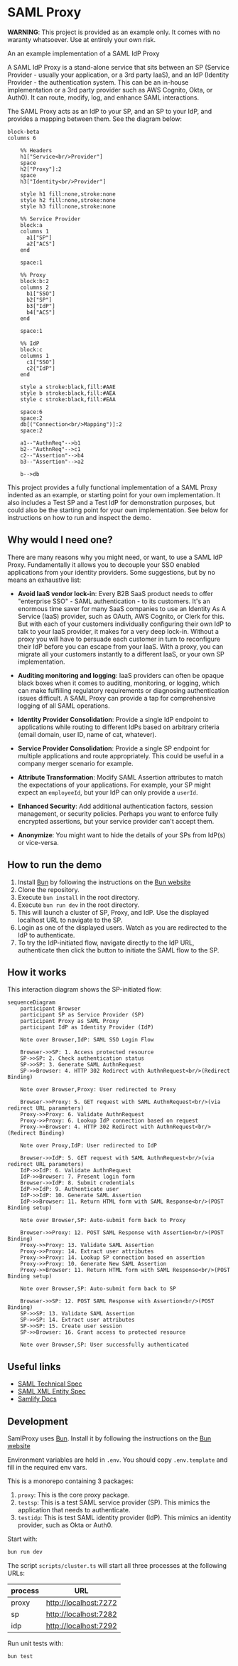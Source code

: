 # SAML Proxy

__WARNING__: This project is provided as an example only. It comes with no waranty whatsoever. Use at entirely your own risk.

An an example implementation of a SAML IdP Proxy

A SAML IdP Proxy is a stand-alone service that sits between an SP (Service Provider - usually your application,
or a 3rd party IaaS), and an IdP (Identity Provider - the authentication system. This can
be an in-house implementation or a 3rd party provider such as AWS Cognito, Okta, or Auth0). It can
route, modify, log, and enhance SAML interactions.

The SAML Proxy acts as an IdP to your SP, and an SP to your IdP, and provides a mapping between them. See the diagram below:

```mermaid
block-beta
columns 6

    %% Headers
    h1["Service<br/>Provider"]
    space
    h2["Proxy"]:2
    space
    h3["Identity<br/>Provider"]

    style h1 fill:none,stroke:none
    style h2 fill:none,stroke:none
    style h3 fill:none,stroke:none

    %% Service Provider
    block:a
    columns 1
      a1["SP"]
      a2["ACS"]
    end

    space:1

    %% Proxy
    block:b:2
    columns 2
      b1["SSO"]
      b2["SP"]
      b3["IdP"]
      b4["ACS"]
    end

    space:1

    %% IdP
    block:c
    columns 1
      c1["SSO"]
      c2{"IdP"]
    end

    style a stroke:black,fill:#AAE
    style b stroke:black,fill:#AEA
    style c stroke:black,fill:#EAA

    space:6
    space:2
    db[("Connection<br/>Mapping")]:2
    space:2

    a1--"AuthnReq"-->b1
    b2--"AuthnReq"-->c1
    c2--"Assertion"-->b4
    b3--"Assertion"-->a2

    b-->db
```

This project provides a fully functional implementation of a SAML Proxy indented as an example, or starting point for your own implementation.
It also includes a Test SP and a Test IdP for demonstration purposes, but could also be the starting point for your own implementation. See
below for instructions on how to run and inspect the demo.

## Why would I need one?

There are many reasons why you might need, or want, to use a SAML IdP Proxy. Fundamentally it allows you to decouple your SSO enabled
applications from your identity providers. Some suggestions, but by no means an exhaustive list:

* __Avoid IaaS vendor lock-in__: Every B2B SaaS product needs to offer "enterprise SSO" - SAML authentication - to its customers.
It's an enormous time saver for many SaaS companies to use an Identity As A Service (IaaS) provider, such as OAuth, AWS Cognito, or Clerk
for this. But with each of your customers individually configuring their own IdP to talk to your IaaS provider, it makes for a very
deep lock-in. Without a proxy you will have to persuade each customer in turn to reconfigure their IdP before you can escape from your
IaaS. With a proxy, you can migrate all your customers instantly to a different IaaS, or your own SP implementation.

* __Auditing monitoring and logging__: IaaS providers can often be opaque black boxes when it comes to auditing, monitoring, or logging,
which can make fulfilling regulatory requirements or diagnosing authentication issues difficult. A SAML Proxy can provide a tap for
comprehensive logging of all SAML operations.
* __Identity Provider Consolidation__: Provide a single IdP endpoint to applications while routing to different IdPs based on arbitrary
criteria (email domain, user ID, name of cat, whatever).
* __Service Provider Consolidation__: Provide a single SP endpoint for multiple applications and route appropriately. This could be
useful in a company merger scenario for example.
* __Attribute Transformation__: Modify SAML Assertion attributes to match the expectations of your applications. For example, your
SP might expect an `employeeId`, but your IdP can only provide a `userId`.
* __Enhanced Security__: Add additional authentication factors, session management, or security policies. Perhaps you want to enforce
fully encrypted assertions, but your service provider can't accept them.
* __Anonymize__: You might want to hide the details of your SPs from IdP(s) or vice-versa.

## How to run the demo

1. Install [Bun](https://bun.sh/) by following the instructions on the [Bun website](https://bun.sh/docs/installation)
1. Clone the repository.
1. Execute `bun install` in the root directory.
1. Execute `bun run dev` in the root directory.
1. This will launch a cluster of SP, Proxy, and IdP. Use the displayed localhost URL to navigate to the SP.
1. Login as one of the displayed users. Watch as you are redirected to the IdP to authenticate.
1. To try the IdP-initiated flow, navigate directly to the IdP URL, authenticate then click the button to initiate the SAML flow to the SP.

## How it works

This interaction diagram shows the SP-initiated flow:

```mermaid
sequenceDiagram
    participant Browser
    participant SP as Service Provider (SP)
    participant Proxy as SAML Proxy
    participant IdP as Identity Provider (IdP)

    Note over Browser,IdP: SAML SSO Login Flow

    Browser->>SP: 1. Access protected resource
    SP->>SP: 2. Check authentication status
    SP->>SP: 3. Generate SAML AuthnRequest
    SP->>Browser: 4. HTTP 302 Redirect with AuthnRequest<br/>(Redirect Binding)

    Note over Browser,Proxy: User redirected to Proxy

    Browser->>Proxy: 5. GET request with SAML AuthnRequest<br/>(via redirect URL parameters)
    Proxy->>Proxy: 6. Validate AuthnRequest
    Proxy->>Proxy: 6. Lookup IdP connection based on request
    Proxy->>Browser: 4. HTTP 302 Redirect with AuthnRequest<br/>(Redirect Binding)

    Note over Proxy,IdP: User redirected to IdP

    Browser->>IdP: 5. GET request with SAML AuthnRequest<br/>(via redirect URL parameters)
    IdP->>IdP: 6. Validate AuthnRequest
    IdP->>Browser: 7. Present login form
    Browser->>IdP: 8. Submit credentials
    IdP->>IdP: 9. Authenticate user
    IdP->>IdP: 10. Generate SAML Assertion
    IdP->>Browser: 11. Return HTML form with SAML Response<br/>(POST Binding setup)

    Note over Browser,SP: Auto-submit form back to Proxy

    Browser->>Proxy: 12. POST SAML Response with Assertion<br/>(POST Binding)
    Proxy->>Proxy: 13. Validate SAML Assertion
    Proxy->>Proxy: 14. Extract user attributes
    Proxy->>Proxy: 14. Lookup SP connection based on assertion
    Proxy->>Proxy: 10. Generate New SAML Assertion
    Proxy->>Browser: 11. Return HTML form with SAML Response<br/>(POST Binding setup)

    Note over Browser,SP: Auto-submit form back to SP

    Browser->>SP: 12. POST SAML Response with Assertion<br/>(POST Binding)
    SP->>SP: 13. Validate SAML Assertion
    SP->>SP: 14. Extract user attributes
    SP->>SP: 15. Create user session
    SP->>Browser: 16. Grant access to protected resource

    Note over Browser,SP: User successfully authenticated
```

## Useful links
* [SAML Technical Spec](https://docs.oasis-open.org/security/saml/Post2.0/sstc-saml-tech-overview-2.0-cd-02.html)
* [SAML XML Entity Spec](https://docs.oasis-open.org/security/saml/v2.0/saml-core-2.0-os.pdf)
* [Samlify Docs](https://samlify.js.org/#/?id=samlify)


## Development
SamlProxy uses [Bun](https://bun.sh/). Install it by following the instructions on the [Bun website](https://bun.sh/docs/installation)

Environment variables are held in `.env`. You should copy `.env.template` and fill in the required env vars.

This is a monorepo containing 3 packages:
1. `proxy`: This is the core proxy package.
1. `testsp`: This is a test SAML service provider (SP). This mimics the application that needs to authenticate.
1. `testidp`: This is test SAML identity provider (IdP). This mimics an identity provider, such as Okta or Auth0.

Start with:
```zsh
bun run dev
```
The script `scripts/cluster.ts` will start all three processes at the following URLs:

| process | URL |
|---|---|
| proxy | <http://localhost:7272> |
| sp    | <http://localhost:7282> |
| idp   | <http://localhost:7292> |

Run unit tests with:
```zsh
bun test
```
